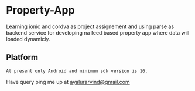 # Property-App
Learning ionic and cordva as project assignement and using parse as backend service for developing na 
feed based property app where data will loaded dynamicly.

## Platform
```
At present only Android and minimum sdk version is 16.
```
Have query ping me up at ayalurarvind@gmail.com
